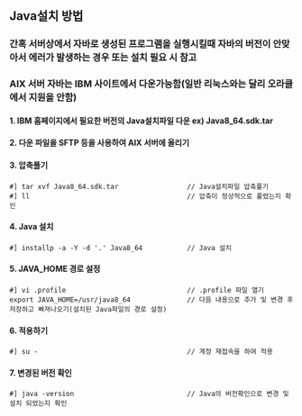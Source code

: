 ## Java설치 방법
### 간혹 서버상에서 자바로 생성된 프로그램을 실행시킬때 자바의 버전이 안맞아서 에러가 발생하는 경우 또는 설치 필요 시 참고
### AIX 서버 자바는 IBM 사이트에서 다운가능함(일반 리눅스와는 달리 오라클에서 지원을 안함)

#### 1. IBM 홈페이지에서 필요한 버전의 Java설치파일 다운 ex) Java8_64.sdk.tar 
#### 2. 다운 파일을 SFTP 등을 사용하여 AIX 서버에 올리기
#### 3. 압축풀기
```
#] tar xvf Java8_64.sdk.tar                 // Java설치파일 압축풀기
#] ll                                       // 압축이 정상적으로 풀렸는지 확인
```
#### 4. Java 설치
```
#] installp -a -Y -d '.' Java8_64           // Java 설치
```
#### 5. JAVA_HOME 경로 설정
```
#] vi .profile                              // .profile 파일 열기
export JAVA_HOME=/usr/java8_64              // 다음 내용으로 추가 및 변경 후 저장하고 빠져나오기(설치된 Java파일의 경로 설정)
```
#### 6. 적용하기
```
#] su -                                     // 계정 재접속을 하여 적용
```
#### 7. 변경된 버전 확인
```
#] java -version                            // Java의 버전확인으로 변경 및 설치 되었는지 확인
```


         

